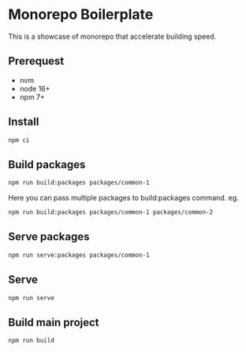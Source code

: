 # Monorepo Boilerplate

This is a showcase of monorepo that accelerate building speed.

## Prerequest
- nvm
- node 16+
- npm 7+

## Install
```bash
npm ci
```

## Build packages
```bash
npm run build:packages packages/common-1
```

Here you can pass multiple packages to build:packages command. eg.
```bash
npm run build:packages packages/common-1 packages/common-2
```

## Serve packages
```bash
npm run serve:packages packages/common-1
```

## Serve
```bash
npm run serve
```

## Build main project
```bash
npm run build
```
